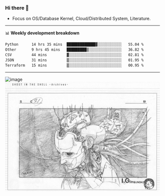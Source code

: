 ### Hi there 👋
<!-- * Daily Meditation via Leetcode/Competitive-Programming. -->
* Focus on OS/Database Kernel, Cloud/Distributed System, Literature.

-------

📊 **Weekly development breakdown**
<!--START_SECTION:waka-->

```txt
Python      14 hrs 35 mins  █████████████▓░░░░░░░░░░░   55.04 %
Other       9 hrs 45 mins   █████████▒░░░░░░░░░░░░░░░   36.82 %
CSV         44 mins         ▓░░░░░░░░░░░░░░░░░░░░░░░░   02.81 %
JSON        31 mins         ▒░░░░░░░░░░░░░░░░░░░░░░░░   01.95 %
Terraform   15 mins         ▒░░░░░░░░░░░░░░░░░░░░░░░░   00.95 %
```

<!--END_SECTION:waka-->

-------

<!-- [![Leetcode Stats](https://leetcard.jacoblin.cool/hzhang413?font=Fira+Mono)](https://leetcode.com/fxrc) -->
![image](./cyberpunk-ghost-in-the-shell.gif)
![image](./gis-archive.png)
